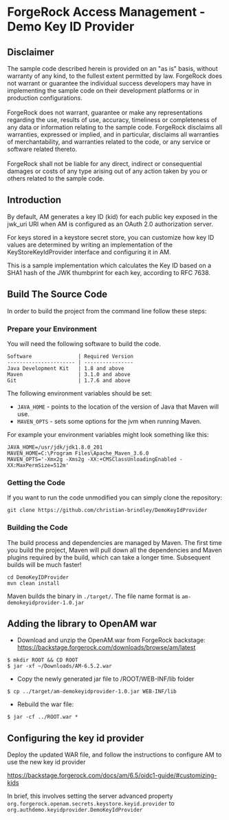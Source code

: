 # ForgeRock Access Management - Demo Key ID Provider

## Disclaimer
The sample code described herein is provided on an "as is" basis, without warranty of any kind, to the fullest extent permitted by law. ForgeRock does not warrant or guarantee the individual success developers may have in implementing the sample code on their development platforms or in production configurations.
<br><br>
ForgeRock does not warrant, guarantee or make any representations regarding the use, results of use, accuracy, timeliness or completeness of any data or information relating to the sample code. ForgeRock disclaims all warranties, expressed or implied, and in particular, disclaims all warranties of merchantability, and warranties related to the code, or any service or software related thereto.
<br><br>
ForgeRock shall not be liable for any direct, indirect or consequential damages or costs of any type arising out of any action taken by you or others related to the sample code.

## Introduction

By default, AM generates a key ID (kid) for each public key exposed in the jwk_uri URI when AM is configured as an OAuth 2.0 authorization server.

For keys stored in a keystore secret store, you can customize how key ID values are determined by writing an implementation of the KeyStoreKeyIdProvider interface and configuring it in AM.

This is a sample implementation which calculates the Key ID based on a SHA1 hash of the JWK thumbprint for each key, according to RFC 7638.

## Build The Source Code

In order to build the project from the command line follow these steps:

### Prepare your Environment

You will need the following software to build the code.

```
Software               | Required Version
---------------------- | ----------------
Java Development Kit   | 1.8 and above
Maven                  | 3.1.0 and above
Git                    | 1.7.6 and above
```
The following environment variables should be set:

- `JAVA_HOME` - points to the location of the version of Java that Maven will use.
- `MAVEN_OPTS` - sets some options for the jvm when running Maven.

For example your environment variables might look something like this:

```
JAVA_HOME=/usr/jdk/jdk1.8.0_201
MAVEN_HOME=C:\Program Files\Apache_Maven_3.6.0
MAVEN_OPTS='-Xmx2g -Xms2g -XX:+CMSClassUnloadingEnabled -XX:MaxPermSize=512m'
```

### Getting the Code

If you want to run the code unmodified you can simply clone the repository:

```
git clone https://github.com/christian-brindley/DemoKeyIdProvider
```


### Building the Code

The build process and dependencies are managed by Maven. The first time you build the project, Maven will pull 
down all the dependencies and Maven plugins required by the build, which can take a longer time. 
Subsequent builds will be much faster!

```
cd DemoKeyIDProvider
mvn clean install
```

Maven builds the binary in `./target/`. The file name format is `am-demokeyidprovider-1.0.jar`  


## Adding the library to OpenAM war

+ Download and unzip the OpenAM.war from ForgeRock backstage: https://backstage.forgerock.com/downloads/browse/am/latest
```
$ mkdir ROOT && CD ROOT
$ jar -xf ~/Downloads/AM-6.5.2.war
```

+ Copy the newly generated jar file to /ROOT/WEB-INF/lib folder

```
$ cp ../target/am-demokeyidprovider-1.0.jar WEB-INF/lib
```

+ Rebuild the war file: 

```
$ jar -cf ../ROOT.war *
```

## Configuring the key id provider

Deploy the updated WAR file, and follow the instructions to configure AM to use the new key id provider

  https://backstage.forgerock.com/docs/am/6.5/oidc1-guide/#customizing-kids

In brief, this involves setting the server advanced property ```org.forgerock.openam.secrets.keystore.keyid.provider``` to ```org.authdemo.keyidprovider.DemoKeyIdProvider```
